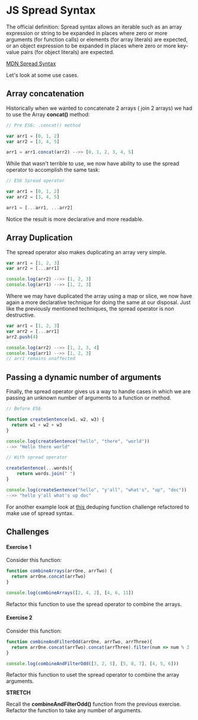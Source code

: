# JS Spread Syntax

The official definition: Spread syntax allows an iterable such as an array expression or string to be expanded in places where zero or more
arguments (for function calls) or elements (for array literals) are expected, or an object expression to be expanded
in places where zero or more key-value pairs (for object literals) are expected.

<a href="https://developer.mozilla.org/en-US/docs/Web/JavaScript/Reference/Operators/Spread_syntax" target="_blank">MDN Spread Syntax</a>

Let's look at some use cases.

## Array concatenation

Historically when we wanted to concatenate 2 arrays ( join 2 arrays) we had to use the Array **concat()** method:

```javascript
// Pre ES6: .concat() method

var arr1 = [0, 1, 2]
var arr2 = [3, 4, 5]

arr1 = arr1.concat(arr2) -->> [0, 1, 2, 3, 4, 5]
```

While that wasn't terrible to use, we now have ability to use the spread operator to accomplish the same task:

```javascript
// ES6 Spread operator

var arr1 = [0, 1, 2]
var arr2 = [3, 4, 5]

arr1 = [...arr1, ...arr2]
```

Notice the result is more declarative and more readable.

## Array Duplication

The spread operator also makes duplicating an array very simple.

```javascript
var arr1 = [1, 2, 3]
var arr2 = [...arr1]

console.log(arr2) -->> [1, 2, 3]
console.log(arr1) -->> [1, 2, 3]
```

Where we may have duplicated the array using a map or slice, we now have again a more declarative technique for doing the same at our disposal. Just like the previously mentioned techniques, the spread operator is non destructive.

```javascript
var arr1 = [1, 2, 3]
var arr2 = [...arr1]
arr2.push(4)

console.log(arr2) -->> [1, 2, 3, 4]
console.log(arr1) -->> [1, 2, 3]
// arr1 remains unaffected
```

## Passing a dynamic number of arguments

Finally, the spread operator gives us a way to handle cases in which we are passing an unknown number of arguments to a function or method.

```javascript
// Before ES6

function createSentence(w1, w2, w3) {
  return w1 + w2 + w3
}

console.log(createSentence("hello", "there", "world"))
-->> "Hello there world"

// With spread operator

createSentence(...words){
    return words.join(" ")
}

console.log(createSentence("hello", "y'all", "what's", "up", "doc"))
-->> "hello y'all what's up doc"
```

For another example look at <a href="https://github.com/bravo-2018/daily_challenges/blob/master/March-28/dedupe/dedupe.js">this </a> deduping function challenge refactored to make use of spread syntax.

## Challenges

#### Exercise 1

Consider this function:

```javascript
function combineArrays(arrOne, arrTwo) {
  return arrOne.concat(arrTwo)
}

console.log(combineArrays([2, 4, 2], [4, 6, 11])
```

Refactor this function to use the spread operator to combine the arrays.

#### Exercise 2

Consider this function:

```javascript
function combineAndFilterOdd(arrOne, arrTwo, arrThree){
  return arrOne.concat(arrTwo).concat(arrThree).filter(num => num % 2 != 0)
}

console.log(combineAndFilterOdd([3, 2, 5], [5, 8, 7], [4, 5, 6]))
```

Refactor this function to uset the spread operator to combine the array arguments.

**STRETCH**

Recall the **combineAndFilterOdd()** function from the previous exercise. Refactor the function to take any number of arguments.
